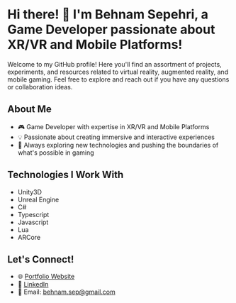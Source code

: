 # Hi there! 👋 I'm Behnam Sepehri, a Game Developer passionate about XR/VR and Mobile Platforms!

Welcome to my GitHub profile! Here you'll find an assortment of projects, experiments, and resources related to virtual reality, augmented reality, and mobile gaming. Feel free to explore and reach out if you have any questions or collaboration ideas.

## About Me

- 🎮 Game Developer with expertise in XR/VR and Mobile Platforms
- 💡 Passionate about creating immersive and interactive experiences
- 🚀 Always exploring new technologies and pushing the boundaries of what's possible in gaming


## Technologies I Work With

- Unity3D
- Unreal Engine
- C#
- Typescript
- Javascript
- Lua
- ARCore

## Let's Connect!

- 🌐 [Portfolio Website](https://www.behnamsepehri.de/)
- 💼 [LinkedIn](https://www.linkedin.com/in/behnam-sepehri/)
- 📧 Email: [behnam.sep@gmail.com](mailto:behnam.sep@gmail.com)


